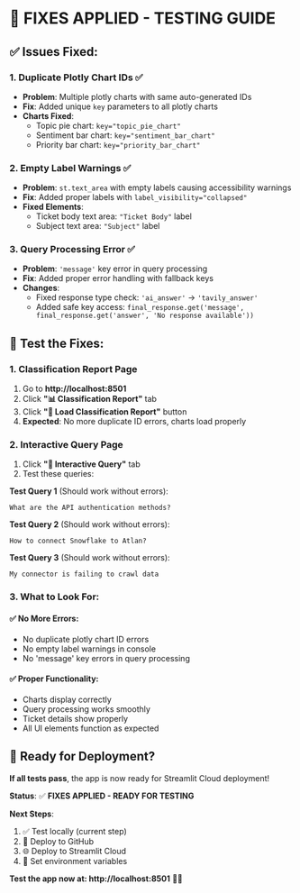 # 🔧 **FIXES APPLIED - TESTING GUIDE**

## ✅ **Issues Fixed:**

### **1. Duplicate Plotly Chart IDs** ✅
- **Problem**: Multiple plotly charts with same auto-generated IDs
- **Fix**: Added unique `key` parameters to all plotly charts
- **Charts Fixed**:
  - Topic pie chart: `key="topic_pie_chart"`
  - Sentiment bar chart: `key="sentiment_bar_chart"`
  - Priority bar chart: `key="priority_bar_chart"`

### **2. Empty Label Warnings** ✅
- **Problem**: `st.text_area` with empty labels causing accessibility warnings
- **Fix**: Added proper labels with `label_visibility="collapsed"`
- **Fixed Elements**:
  - Ticket body text area: `"Ticket Body"` label
  - Subject text area: `"Subject"` label

### **3. Query Processing Error** ✅
- **Problem**: `'message'` key error in query processing
- **Fix**: Added proper error handling with fallback keys
- **Changes**:
  - Fixed response type check: `'ai_answer'` → `'tavily_answer'`
  - Added safe key access: `final_response.get('message', final_response.get('answer', 'No response available'))`

## 🧪 **Test the Fixes:**

### **1. Classification Report Page**
1. Go to **http://localhost:8501**
2. Click **"📊 Classification Report"** tab
3. Click **"🔄 Load Classification Report"** button
4. **Expected**: No more duplicate ID errors, charts load properly

### **2. Interactive Query Page**
1. Click **"💬 Interactive Query"** tab
2. Test these queries:

**Test Query 1** (Should work without errors):
```
What are the API authentication methods?
```

**Test Query 2** (Should work without errors):
```
How to connect Snowflake to Atlan?
```

**Test Query 3** (Should work without errors):
```
My connector is failing to crawl data
```

### **3. What to Look For:**

#### **✅ No More Errors:**
- No duplicate plotly chart ID errors
- No empty label warnings in console
- No 'message' key errors in query processing

#### **✅ Proper Functionality:**
- Charts display correctly
- Query processing works smoothly
- Ticket details show properly
- All UI elements function as expected

## 🚀 **Ready for Deployment?**

**If all tests pass**, the app is now ready for Streamlit Cloud deployment!

**Status**: ✅ **FIXES APPLIED - READY FOR TESTING**

**Next Steps**:
1. ✅ Test locally (current step)
2. 🔄 Deploy to GitHub
3. 🌐 Deploy to Streamlit Cloud
4. 🔑 Set environment variables

**Test the app now at: http://localhost:8501** 🧪✨
